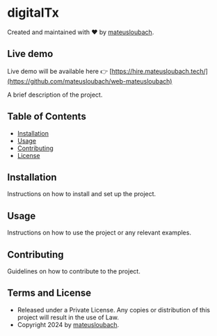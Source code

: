 # digitalTx

Created and maintained with ❤️ by [mateusloubach](https://mateusloubach.tech).

## Live demo

Live demo will be available here 👉️ [https://hire.mateusloubach.tech/](https://github.com/mateusloubach/web-mateusloubach)

A brief description of the project.

## Table of Contents

- [Installation](#installation)
- [Usage](#usage)
- [Contributing](#contributing)
- [License](#license)

## Installation

Instructions on how to install and set up the project.

## Usage

Instructions on how to use the project or any relevant examples.

## Contributing

Guidelines on how to contribute to the project.

## Terms and License

- Released under a Private License. Any copies or distribution of this project will result in the use of Law.
- Copyright 2024 by [mateusloubach](https://mateusloubach.tech).
